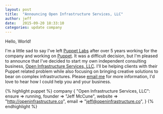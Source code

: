 ```yaml
---
layout: post
title:  "Announcing Open Infrastructure Services, LLC"
author: jeff
date:   2015-09-20 18:33:10
categories: update company
---
```

Hello, World!

I'm a little sad to say I've left [Puppet Labs][puppetlabs] after over 5 years
working for the company and working on [Puppet][puppet].  It was a difficult
decision, but I'm pleased to announce that I've decided to start my own
independent consulting business, [Open Infrastructure Services, LLC][website].
I'll be helping clients with their Puppet related problem while also focusing
on bringing creative solutions to bear on complex infrastructures.  Please
[email me][email] for more information, I'd love to hear how I could help you
and your business.

{% highlight puppet %}
company { "Open Infrastructure Services, LLC":
  ensure  => running,
  founder => "Jeff McCune",
  website => "http://openinfrastructure.co",
  email   => "jeff@openinfrastructure.co",
}
{% endhighlight %}

[puppetlabs]: http://puppetlabs.com
[email]: mailto://jeff@openinfrastructure.co
[website]: http://openinfrastructure.co
[puppet]: http://github.com/puppetlabs/puppet
